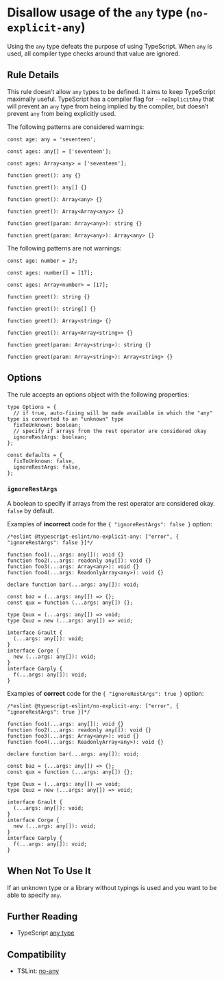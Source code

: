 Disallow usage of the `any` type (`no-explicit-any`)
====================================================

Using the `any` type defeats the purpose of using TypeScript. When `any` is used, all compiler type checks around that value are ignored.

Rule Details
------------

This rule doesn’t allow `any` types to be defined. It aims to keep TypeScript maximally useful. TypeScript has a compiler flag for `--noImplicitAny` that will prevent an `any` type from being implied by the compiler, but doesn’t prevent `any` from being explicitly used.

The following patterns are considered warnings:

    const age: any = 'seventeen';

    const ages: any[] = ['seventeen'];

    const ages: Array<any> = ['seventeen'];

    function greet(): any {}

    function greet(): any[] {}

    function greet(): Array<any> {}

    function greet(): Array<Array<any>> {}

    function greet(param: Array<any>): string {}

    function greet(param: Array<any>): Array<any> {}

The following patterns are not warnings:

    const age: number = 17;

    const ages: number[] = [17];

    const ages: Array<number> = [17];

    function greet(): string {}

    function greet(): string[] {}

    function greet(): Array<string> {}

    function greet(): Array<Array<string>> {}

    function greet(param: Array<string>): string {}

    function greet(param: Array<string>): Array<string> {}

Options
-------

The rule accepts an options object with the following properties:

    type Options = {
      // if true, auto-fixing will be made available in which the "any" type is converted to an "unknown" type
      fixToUnknown: boolean;
      // specify if arrays from the rest operator are considered okay
      ignoreRestArgs: boolean;
    };

    const defaults = {
      fixToUnknown: false,
      ignoreRestArgs: false,
    };

### `ignoreRestArgs`

A boolean to specify if arrays from the rest operator are considered okay. `false` by default.

Examples of **incorrect** code for the `{ "ignoreRestArgs": false }` option:

    /*eslint @typescript-eslint/no-explicit-any: ["error", { "ignoreRestArgs": false }]*/

    function foo1(...args: any[]): void {}
    function foo2(...args: readonly any[]): void {}
    function foo3(...args: Array<any>): void {}
    function foo4(...args: ReadonlyArray<any>): void {}

    declare function bar(...args: any[]): void;

    const baz = (...args: any[]) => {};
    const qux = function (...args: any[]) {};

    type Quux = (...args: any[]) => void;
    type Quuz = new (...args: any[]) => void;

    interface Grault {
      (...args: any[]): void;
    }
    interface Corge {
      new (...args: any[]): void;
    }
    interface Garply {
      f(...args: any[]): void;
    }

Examples of **correct** code for the `{ "ignoreRestArgs": true }` option:

    /*eslint @typescript-eslint/no-explicit-any: ["error", { "ignoreRestArgs": true }]*/

    function foo1(...args: any[]): void {}
    function foo2(...args: readonly any[]): void {}
    function foo3(...args: Array<any>): void {}
    function foo4(...args: ReadonlyArray<any>): void {}

    declare function bar(...args: any[]): void;

    const baz = (...args: any[]) => {};
    const qux = function (...args: any[]) {};

    type Quux = (...args: any[]) => void;
    type Quuz = new (...args: any[]) => void;

    interface Grault {
      (...args: any[]): void;
    }
    interface Corge {
      new (...args: any[]): void;
    }
    interface Garply {
      f(...args: any[]): void;
    }

When Not To Use It
------------------

If an unknown type or a library without typings is used and you want to be able to specify `any`.

Further Reading
---------------

-   TypeScript [any type](https://www.typescriptlang.org/docs/handbook/basic-types.html#any)

Compatibility
-------------

-   TSLint: [no-any](https://palantir.github.io/tslint/rules/no-any/)
